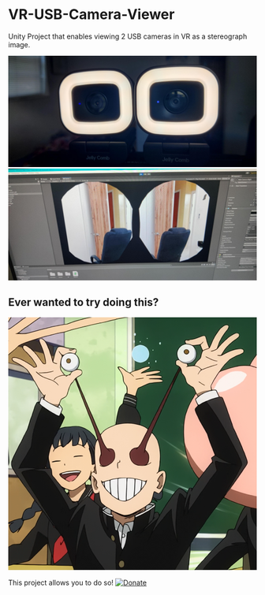 # VR-USB-Camera-Viewer
 Unity Project that enables viewing 2 USB cameras in VR as a stereograph image.

![VR](/VR-Lens.jpeg)
![VR Output](/VR-Output.jpeg)

## Ever wanted to try doing this?
![VR](/Stretchy-Eyes.png)

This project allows you to do so!
[![Donate](https://img.shields.io/badge/Donate-PayPal-green.svg)](https://www.paypal.com/donate/?business=YHG4Y6QUAQ4NA&no_recurring=0&currency_code=USD)
